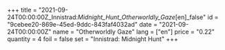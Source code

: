 +++
title = "2021-09-24T00:00:00Z_Innistrad:_Midnight_Hunt_Otherworldly_Gaze_[en]_false"
id = "9cebee20-869e-45ed-9ddc-843faf4032ad"
date = "2021-09-24T00:00:00Z"
name = "Otherworldly Gaze"
lang = ["en"]
price = "0.22"
quantity = 4
foil = false
set = "Innistrad: Midnight Hunt"
+++
